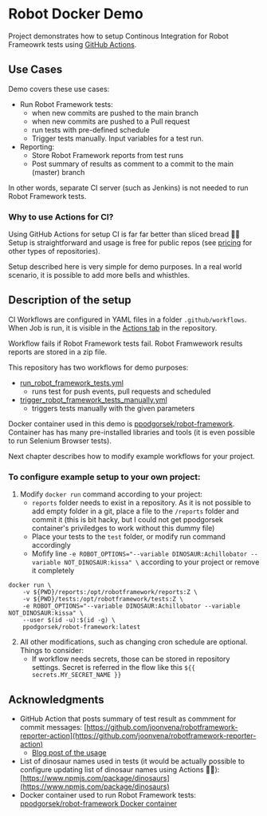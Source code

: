 # Robot Docker Demo

Project demonstrates how to setup Continous Integration for Robot Frameowrk tests using [GitHub Actions](https://docs.github.com/en/actions).

## Use Cases

Demo covers these use cases:

* Run Robot Framework tests:
    * when new commits are pushed to the main branch
    * when new commits are pushed to a Pull request
    * run tests with pre-defined schedule
    * Trigger tests manually. Input variables for a test run.
* Reporting:
    * Store Robot Framework reports from test runs
    * Post summary of results as comment to a commit to the main (master) branch

In other words, separate CI server (such as Jenkins) is not needed to run Robot Framework tests. 

### Why to use Actions for CI?

Using GitHub Actions for setup CI is far  far better than sliced bread 🥯🎉 Setup is straightforward and usage is free for public repos (see [pricing](https://github.com/pricing) for other types of repositories).

Setup described here is very simple for demo purposes. In a real world scenario, it is possible to add more bells and whisthles.

## Description of the setup

CI Workflows are configured in YAML files in a folder `.github/workflows`. When Job is run, it is visible in the [Actions tab](https://github.com/laojala/robot_docker_demo/actions) in the repository. 

Workflow fails if Robot Framework tests fail. Robot Framwework results reports are stored in a zip file.

This repository has two workflows for demo purposes:
* [run_robot_framework_tests.yml](.github/workflows/run_robot_framework_tests.yml)
    * runs test for push events, pull requests and scheduled
* [trigger_robot_framework_tests_manually.yml](.github/workflows/trigger_robot_framework_tests_manually.yml)
    * triggers tests manually with the given parameters

Docker container used in this demo is [ppodgorsek/robot-framework](https://hub.docker.com/r/ppodgorsek/robot-framework). Container has has many pre-installed libraries and tools (it is even possible to run Selenium Browser tests).

Next chapter describes how to modify example workflows for your project.

### To configure example setup to your own project:

1. Modify `docker run` command according to your project:
    * `reports` folder needs to exist in a repository. As it is not possible to add empty folder in a git, place a file to the `/reports` folder and commit it (this is bit hacky, but I could not get ppodgorsek container's priviledges to work without this dummy file)
    * Place your tests to the `test` folder, or modify run command accordingly
    * Mofify line `-e ROBOT_OPTIONS="--variable DINOSAUR:Achillobator --variable NOT_DINOSAUR:kissa" \` according to your project or remove it completely

```
docker run \
    -v ${PWD}/reports:/opt/robotframework/reports:Z \
    -v ${PWD}/tests:/opt/robotframework/tests:Z \
    -e ROBOT_OPTIONS="--variable DINOSAUR:Achillobator --variable NOT_DINOSAUR:kissa" \
    --user $(id -u):$(id -g) \
    ppodgorsek/robot-framework:latest
```

2. All other modifications, such as changing cron schedule are optional. Things to consider:
    * If workflow needs secrets, those can be stored in repository settings. Secret is referred in the flow like this `${{ secrets.MY_SECRET_NAME }}`

## Acknowledgments

* GitHub Action that posts summary of test result as commment for commit messages: [https://github.com/joonvena/robotframework-reporter-action](https://github.com/joonvena/robotframework-reporter-action)
    * [Blog post of the usage](https://medium.com/faun/robot-framework-testing-using-github-actions-e0aa8df16fd8)
* List of dinosaur names used in tests (it would be actually possible to configure updating list of dinosaur names using Actions 🦕🦖): [https://www.npmjs.com/package/dinosaurs](https://www.npmjs.com/package/dinosaurs)
* Docker container used to run Robot Framework tests: [ppodgorsek/robot-framework Docker container](https://hub.docker.com/r/ppodgorsek/robot-framework)

